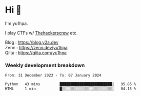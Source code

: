 # Hi 👋

I'm yu1hpa.

I play CTFs w/ [Thehackerscrew](https://www.thehackerscrew.team/) etc.

Blog : https://blog.y2a.dev  
Zenn : https://zenn.dev/yu1hpa  
Qiita : https://qiita.com/yu1hpa  

### Weekly development breakdown

<!--START_SECTION:waka-->

```txt
From: 31 December 2023 - To: 07 January 2024

Python   43 mins         ████████████████████████░   95.85 %
HTML     1 min           █░░░░░░░░░░░░░░░░░░░░░░░░   04.15 %
```

<!--END_SECTION:waka-->

